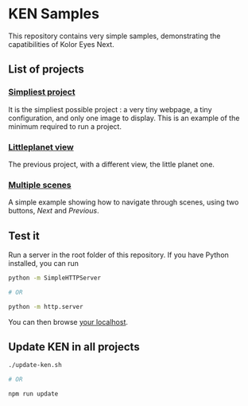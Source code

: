 # KEN Samples

This repository contains very simple samples, demonstrating the capatibilities of Kolor Eyes Next.

## List of projects

### [Simpliest project](01-simple-tour/)

It is the simpliest possible project : a very tiny webpage, a tiny configuration, and only one image to display. This is an example of the minimum required to run a project.

### [Littleplanet view](02-littleplanet/)

The previous project, with a different view, the little planet one.

### [Multiple scenes](03-multiple-scenes/)

A simple example showing how to navigate through scenes, using two buttons, *Next* and *Previous*.

## Test it

Run a server in the root folder of this repository. If you have Python installed, you can run 
````bash
python -m SimpleHTTPServer

# OR

python -m http.server
````

You can then browse [your localhost](http://localhost:8000).

## Update KEN in all projects

````bash
./update-ken.sh

# OR

npm run update
````